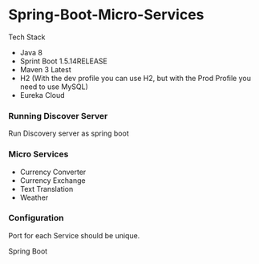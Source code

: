 # Spring-Boot-Micro-Services

Tech Stack
- Java 8
- Sprint Boot 1.5.14RELEASE
- Maven 3 Latest
- H2 (With the dev profile you can use H2, but with the Prod Profile you need to use MySQL)
- Eureka Cloud

### Running Discover Server
Run Discovery server as spring boot

### Micro Services
  - Currency Converter
  - Currency Exchange
  - Text Translation
  - Weather  

### Configuration 
  Port for each Service should be unique. 

Spring Boot
